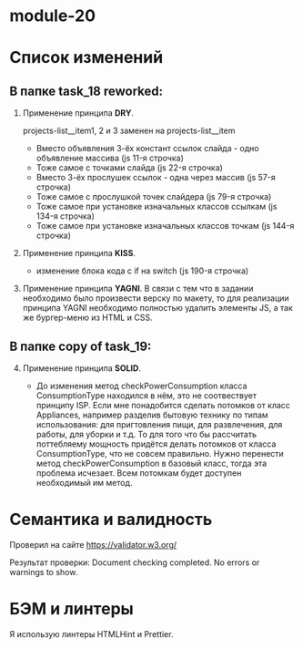 # module-20
# Список изменений

## В папке task_18 reworked:

1.  Применение принципа **DRY**.

    projects-list\_\_item1, 2 и 3 заменен на projects-list\_\_item

    -   Вместо объявления 3-ёх констант ссылок слайда - одно объявление массива (js 11-я строчка)
    -   Тоже самое с точками слайда (js 22-я строчка)
    -   Вместо 3-ёх прослушек ссылок - одна через массив (js 57-я строчка)
    -   Тоже самое с прослушкой точек слайдера (js 79-я строчка)
    -   Тоже самое при установке изначальных классов ссылкам (js 134-я строчка)
    -   Тоже самое при установке изначальных классов точкам (js 144-я строчка)

2.  Применение принципа **KISS**.

    -   изменение блока кода с if на switch (js 190-я строчка)
   
3.  Применение принципа **YAGNI**.
   В связи с тем что в задании необходимо было произвести верску по макету, то для реализации принципа YAGNI необходимо полностью удалить элементы JS, а так же бургер-меню из HTML и CSS.

## В папке copy of task_19:

4. Применение принципа **SOLID**.

    - До изменения метод checkPowerConsumption класса ConsumptionType находился в нём, это не соотвествует принципу ISP. Если мне понадобится сделать потомков от класс Appliances, например разделив бытовую технику по типам использования: для пригтовления пищи, для развлечения, для работы, для уборки и т.д. То для того что бы рассчитать поттебляему мощность придётся делать потомков от класса ConsumptionType, что не совсем правильно. Нужно перенести метод checkPowerConsumption в базовый класс, тогда эта проблема исчезает. Всем потомкам будет доступен необходимый им метод.

# Семантика и валидность

Проверил на сайте https://validator.w3.org/

Результат проверки: Document checking completed. No errors or warnings to show.

# БЭМ и линтеры

Я использую линтеры HTMLHint и Prettier.

